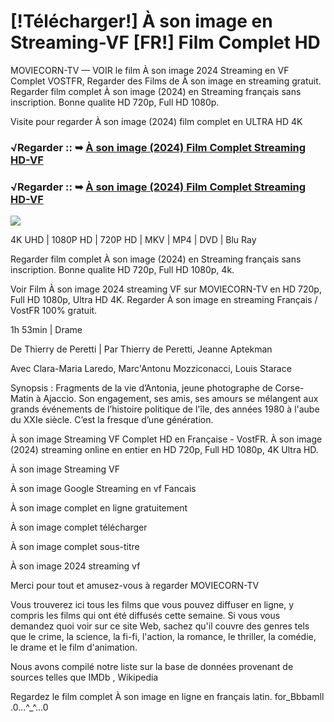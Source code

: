 # [!Télécharger!] À son image en Streaming-VF [FR!] Film Complet HD
MOVIECORN-TV — VOIR le film À son image 2024 Streaming en VF Complet VOSTFR, Regarder des Films de À son image en streaming gratuit. Regarder film complet À son image (2024) en Streaming français sans inscription. Bonne qualite HD 720p, Full HD 1080p.

Visite pour regarder À son image (2024) film complet en ULTRA HD 4K

### √Regarder :: ➥ [À son image (2024) Film Complet Streaming HD-VF](https://moviecorn-tv.com/fr/movie/1000127/a-son-image.html)

### √Regarder :: ➥ [À son image (2024) Film Complet Streaming HD-VF](https://moviecorn-tv.com/fr/movie/1000127/a-son-image.html)

<img src="https://image.tmdb.org/t/p/w300/sGC83vBidt49tRMiHFajcJp845E.jpg">

4K UHD | 1080P HD | 720P HD | MKV | MP4 | DVD | Blu Ray

Regarder film complet À son image (2024) en Streaming français sans inscription. Bonne qualite HD 720p, Full HD 1080p, 4k.

Voir Film À son image 2024 streaming VF sur MOVIECORN-TV en HD 720p, Full HD 1080p, Ultra HD 4K. Regarder À son image en streaming Français / VostFR 100% gratuit.

1h 53min | Drame

De Thierry de Peretti | Par Thierry de Peretti, Jeanne Aptekman

Avec Clara-Maria Laredo, Marc'Antonu Mozziconacci, Louis Starace

Synopsis : Fragments de la vie d’Antonia, jeune photographe de Corse-Matin à Ajaccio. Son engagement, ses amis, ses amours se mélangent aux grands événements de l’histoire politique de l'île, des années 1980 à l'aube du XXIe siècle. C’est la fresque d’une génération.

À son image Streaming VF Complet HD en Française - VostFR. À son image (2024) streaming online en entier en HD 720p, Full HD 1080p, 4K Ultra HD.

À son image Streaming VF

À son image Google Streaming en vf Fancais

À son image complet en ligne gratuitement

À son image complet télécharger

À son image complet sous-titre

À son image 2024 streaming vf

Merci pour tout et amusez-vous à regarder MOVIECORN-TV

Vous trouverez ici tous les films que vous pouvez diffuser en ligne, y compris les films qui ont été diffusés cette semaine. Si vous vous demandez quoi voir sur ce site Web, sachez qu'il couvre des genres tels que le crime, la science, la fi-fi, l'action, la romance, le thriller, la comédie, le drame et le film d'animation.

Nous avons compilé notre liste sur la base de données provenant de sources telles que IMDb , Wikipedia

Regardez le film complet À son image en ligne en français latin. for_Bbbamll .0...^_^...0
